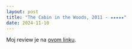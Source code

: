 ```yaml
---
layout: post
title: "The Cabin in the Woods, 2011 - ★★★★★"
date: 2024-11-10
---
```


Moj review je na [ovom linku](https://letterboxd.com/pavlesap/film/the-cabin-in-the-woods/).
